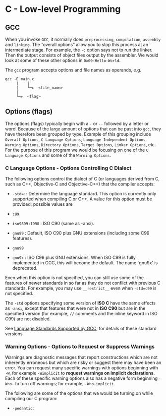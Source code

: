 # C - Low-level Programming

## GCC
When you invoke `GCC`, it normally does `preprocessing`, `compilation`, `assembly` and `linking`. The “overall options” allow you to stop this process at an intermediate stage. For example, the `-c` option says not to run the linker. Then the output consists of object files output by the assembler. We would look at some of these other options in `0x00-Hello-World`.

The `gcc` program accepts options and file names as operands, e.g.

```
gcc -E main.c
     |    |
     |    └─⫸  <file_name>
     |
     └─⫸  <flag>
```

## Options (flags)
The options (flags) typically begin with a `-` or `--` followed by a letter or word. Because of the large amount of options that can be past into `gcc`, they have therefore been grouped by type. Example of this grouping include `Overall Options`, `C Language Options`, `Language Independent Options`, `Warning Options`, `Directory Options`, `Target Options`, `Linker Options`, etc. For the purpose of this program we would be focusing on one of the `C Language Options` and some of the `Warning Options`.

### C Language Options - Options Controlling C Dialect
The following options control the dialect of C (or languages derived from C, such as C++, Objective-C and Objective-C++) that the compiler accepts:

- `-std=`:
: Determine the language standard. This option is currently only supported when compiling C or C++. A value for this option must be provided; possible values are

- `c89`
- `iso9899:1990`
: ISO C90 (same as -ansi).
- `gnu89`
: Default, ISO C90 plus GNU extensions (including some C99 features).
- `gnu99`
- `gnu9x`
: ISO C99 plus GNU extensions. When ISO C99 is fully implemented in GCC, this will become the default. The name `gnu9x' is deprecated.

Even when this option is not specified, you can still use some of the features of newer standards in so far as they do not conflict with previous C standards. For example, you may use `__restrict__` even when `-std=c99` is not specified.

The `-std` options specifying some version of **ISO C** have the same effects as `-ansi`, except that features that were not in **ISO C90** but are in the specified version (for example, `//` comments and the inline keyword in ISO C99) are not disabled.

See [Language Standards Supported by GCC](https://gcc.gnu.org/onlinedocs/gcc-4.1.2/gcc/Standards.html#Standards), for details of these standard versions.

### Warning Options - Options to Request or Suppress Warnings
Warnings are diagnostic messages that report constructions which are not inherently erroneous but which are risky or suggest there may have been an error. You can request many specific warnings with options beginning with `-W`, for example `-Wimplicit` to **request warnings on implicit declarations**. Each of these specific warning options also has a negative form beginning `-Wno-` to turn off warnings; for example, `-Wno-implicit`.

The following are some of the options that we would be turning on while compiling our C program:

- `-pedantic`: 

